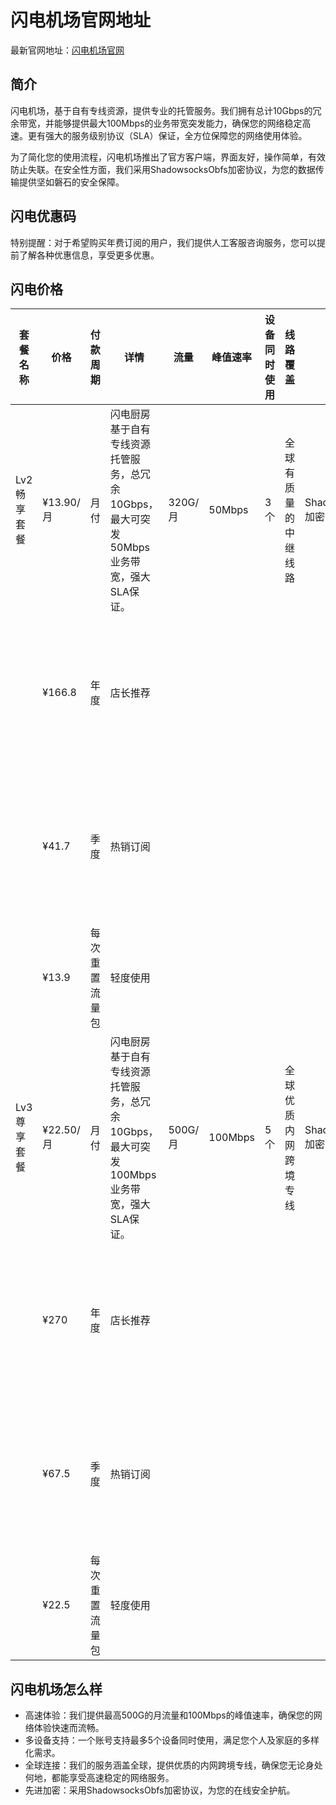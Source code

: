 # 闪电机场官网地址

最新官网地址：[闪电机场官网](https://0313.sd-auto-one.click/#/register?code=qke1xY0E)


## 简介
闪电机场，基于自有专线资源，提供专业的托管服务。我们拥有总计10Gbps的冗余带宽，并能够提供最大100Mbps的业务带宽突发能力，确保您的网络稳定高速。更有强大的服务级别协议（SLA）保证，全方位保障您的网络使用体验。

为了简化您的使用流程，闪电机场推出了官方客户端，界面友好，操作简单，有效防止失联。在安全性方面，我们采用ShadowsocksObfs加密协议，为您的数据传输提供坚如磐石的安全保障。

## 闪电优惠码

特别提醒：对于希望购买年费订阅的用户，我们提供人工客服咨询服务，您可以提前了解各种优惠信息，享受更多优惠。


## 闪电价格

| 套餐名称     | 价格       | 付款周期 | 详情                                                                               | 流量       | 峰值速率    | 设备同时使用 | 线路覆盖         | 加密协议               | 订阅类型         |
|------------|----------|--------|----------------------------------------------------------------------------------|----------|-----------|------------|---------------|----------------------|---------------|
| Lv2 畅享套餐 | ¥13.90/月 | 月付   | 闪电厨房基于自有专线资源托管服务，总冗余10Gbps，最大可突发50Mbps业务带宽，强大SLA保证。    | 320G/月   | 50Mbps    | 3个         | 全球有质量的中继线路 | ShadowsocksObfs加密协议 | 月度订阅最受欢迎套餐 |
|            | ¥166.8   | 年度   | 店长推荐                                                                           |          |           |            |               |                      | 年度订阅最受欢迎套餐 |
|            | ¥41.7    | 季度   | 热销订阅                                                                           |          |           |            |               |                      | 季度订阅最受欢迎套餐 |
|            | ¥13.9    | 每次重置流量包 | 轻度使用                                                                           |          |           |            |               |                      | 每次重置流量包       |
| Lv3 尊享套餐 | ¥22.50/月 | 月付   | 闪电厨房基于自有专线资源托管服务，总冗余10Gbps，最大可突发100Mbps业务带宽，强大SLA保证。  | 500G/月   | 100Mbps   | 5个         | 全球优质内网跨境专线 | ShadowsocksObfs加密协议 | 月度订阅最受欢迎套餐 |
|            | ¥270     | 年度   | 店长推荐                                                                           |          |           |            |               |                      | 年度订阅最受欢迎套餐 |
|            | ¥67.5    | 季度   | 热销订阅                                                                           |          |           |            |               |                      | 季度订阅最受欢迎套餐 |
|            | ¥22.5    | 每次重置流量包 | 轻度使用                                                                           |          |           |            |               |                      | 每次重置流量包       |




## 闪电机场怎么样

- 高速体验：我们提供最高500G的月流量和100Mbps的峰值速率，确保您的网络体验快速而流畅。
- 多设备支持：一个账号支持最多5个设备同时使用，满足您个人及家庭的多样化需求。
- 全球连接：我们的服务涵盖全球，提供优质的内网跨境专线，确保您无论身处何地，都能享受高速稳定的网络服务。
- 先进加密：采用ShadowsocksObfs加密协议，为您的在线安全护航。

